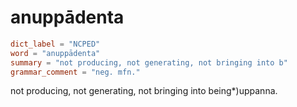 # anuppādenta

``` toml
dict_label = "NCPED"
word = "anuppādenta"
summary = "not producing, not generating, not bringing into b"
grammar_comment = "neg. mfn."
```

not producing, not generating, not bringing into being*)uppanna.

